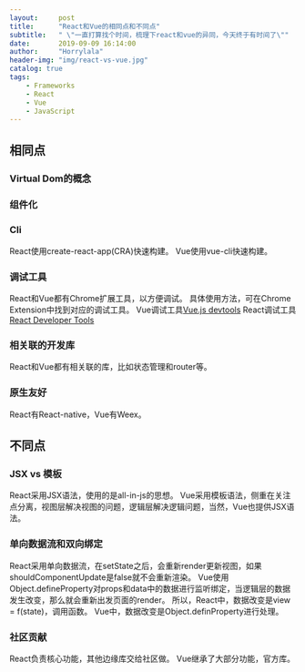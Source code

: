 ```yaml
---
layout:     post
title:      "React和Vue的相同点和不同点"
subtitle:   " \"一直打算找个时间，梳理下react和vue的异同，今天终于有时间了\""
date:       2019-09-09 16:14:00
author:     "Horrylala"
header-img: "img/react-vs-vue.jpg"
catalog: true
tags:
    - Frameworks
    - React
    - Vue
    - JavaScript
---
```


## 相同点

### Virtual Dom的概念
### 组件化
### Cli
React使用create-react-app(CRA)快速构建。
Vue使用vue-cli快速构建。

### 调试工具
React和Vue都有Chrome扩展工具，以方便调试。
具体使用方法，可在Chrome Extension中找到对应的调试工具。
Vue调试工具[Vue.js devtools](https://chrome.google.com/webstore/detail/vuejs-devtools/nhdogjmejiglipccpnnnanhbledajbpd?hl=en-US)
React调试工具[React Developer Tools](https://chrome.google.com/webstore/detail/react-developer-tools/fmkadmapgofadopljbjfkapdkoienihi?hl=en-US)

### 相关联的开发库
React和Vue都有相关联的库，比如状态管理和router等。

### 原生友好
React有React-native，Vue有Weex。

## 不同点

### JSX vs 模板
React采用JSX语法，使用的是all-in-js的思想。
Vue采用模板语法，侧重在关注点分离，视图层解决视图的问题，逻辑层解决逻辑问题，当然，Vue也提供JSX语法。

### 单向数据流和双向绑定
React采用单向数据流，在setState之后，会重新render更新视图，如果shouldComponentUpdate是false就不会重新渲染。
Vue使用Object.defineProperty对props和data中的数据进行监听绑定，当逻辑层的数据发生改变，那么就会重新出发页面的render。
所以，React中，数据改变是view = f(state)，调用函数。
Vue中，数据改变是Object.definProperty进行处理。

### 社区贡献
React负责核心功能，其他边缘库交给社区做。
Vue继承了大部分功能，官方库。
